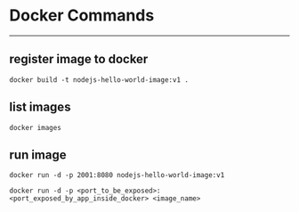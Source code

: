 # Docker Commands
---


## register image to docker
```
docker build -t nodejs-hello-world-image:v1 .
```

## list images
```
docker images
```

## run image
```
docker run -d -p 2001:8080 nodejs-hello-world-image:v1
```
```
docker run -d -p <port_to_be_exposed>:<port_exposed_by_app_inside_docker> <image_name>
```